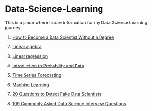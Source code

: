 # Data-Science-Learning
This is a place where I store information for my Data Science Learning journey. 

1. [How to Become a Data Scientist Without a Degree](https://www.codementor.io/npostolovski/how-to-become-a-data-scientist-without-a-degree-fb8xzu3o9)
2. [Linear algebra](https://www.khanacademy.org/math/linear-algebra)
3. [Linear regression](https://www.coursera.org/learn/linear-regression-model)
4. [Introduction to Probability and Data](https://www.coursera.org/learn/probability-intro)
5. [Time Series Forecasting](https://www.udacity.com/course/time-series-forecasting--ud980)
6. [Machine Learning](https://www.coursera.org/learn/machine-learning)

1. [20 Questions to Detect Fake Data Scientists
](https://www.kdnuggets.com/2016/01/20-questions-to-detect-fake-data-scientists.html)
2. [109 Commonly Asked Data Science Interview Questions](https://www.springboard.com/blog/data-science-interview-questions/)
